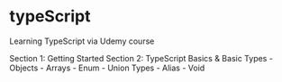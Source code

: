 # typeScript
Learning TypeScript via Udemy course


Section 1: Getting Started
Section 2: TypeScript Basics & Basic Types
    - Objects 
    - Arrays
    - Enum
    - Union Types
    - Alias
    - Void